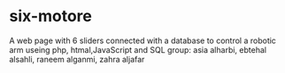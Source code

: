 # six-motore
A web page with 6 sliders connected with a database to control a robotic arm
useing php, htmal,JavaScript and SQL 
group: asia alharbi, ebtehal alsahli, raneem alganmi, zahra aljafar
